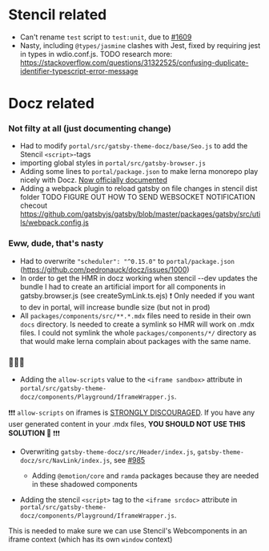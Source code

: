 # Stencil related
* Can't rename `test` script to `test:unit`, due to [#1609](https://github.com/ionic-team/stencil/issues/1609)
* Nasty, including `@types/jasmine` clashes with Jest, fixed by requiring jest in types in wdio.conf.js. TODO research more: https://stackoverflow.com/questions/31322525/confusing-duplicate-identifier-typescript-error-message

# Docz related

### Not filty at all (just documenting change)
* Had to modify `portal/src/gatsby-theme-docz/base/Seo.js` to add the Stencil `<script>`-tags
* importing global styles in `portal/src/gatsby-browser.js`
* Adding some lines to `portal/package.json` to make lerna monorepo play nicely with Docz. 
[Now officially documented](https://www.docz.site/docs/usage-in-monorepo)
* Adding a webpack plugin to reload gatsby on file changes in stencil dist folder TODO FIGURE OUT HOW TO SEND WEBSOCKET NOTIFICATION checout https://github.com/gatsbyjs/gatsby/blob/master/packages/gatsby/src/utils/webpack.config.js

### Eww, dude, that's nasty
* Had to overwrite `"scheduler": "^0.15.0"` to `portal/package.json` (https://github.com/pedronauck/docz/issues/1000)
* In order to get the HMR in docz working when stencil --dev updates the bundle I had to create an artificial import for all components in gatsby.browser.js (see createSymLink.ts.ejs)
❗ Only needed if you want to dev in portal, will increase bundle size (but not in prod)
* All `packages/components/src/**.*.mdx` files need to reside in their own `docs` directory. 
Is needed to create a symlink so HMR will work on .mdx files. I could not symlink the whole `packages/components/*/` directory
as that would make lerna complain about packages with the same name.

### 🤮🤮🤮
* Adding the `allow-scripts` value to the `<iframe sandbox>` attribute in 
`portal/src/gatsby-theme-docz/components/Playground/IframeWrapper.js`.

❗❗❗ `allow-scripts` on iframes is [STRONGLY DISCOURAGED](https://developer.mozilla.org/en-US/docs/Web/HTML/Element/iframe#attr-sandbox). 
If you have any user generated content in your .mdx files, **YOU SHOULD NOT USE THIS SOLUTION 🚨** ❗❗❗

* Overwriting `gatsby-theme-docz/src/Header/index.js`, `gatsby-theme-docz/src/NavLink/index.js`, see [#985](https://github.com/pedronauck/docz/issues/985)
    * Adding `@emotion/core` and `ramda` packages because they are needed in these shadowed components

*  Adding the stencil `<script>` tag to the `<iframe srcdoc>` attribute in 
                                                                        `portal/src/gatsby-theme-docz/components/Playground/IframeWrapper.js`.

This is needed to make sure we can use Stencil's Webcomponents in an iframe context (which has its own `window` context)

